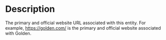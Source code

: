 # Description
The primary and official website URL associated with this entity. For example, https://golden.com/ is the primary and official website associated with Golden.